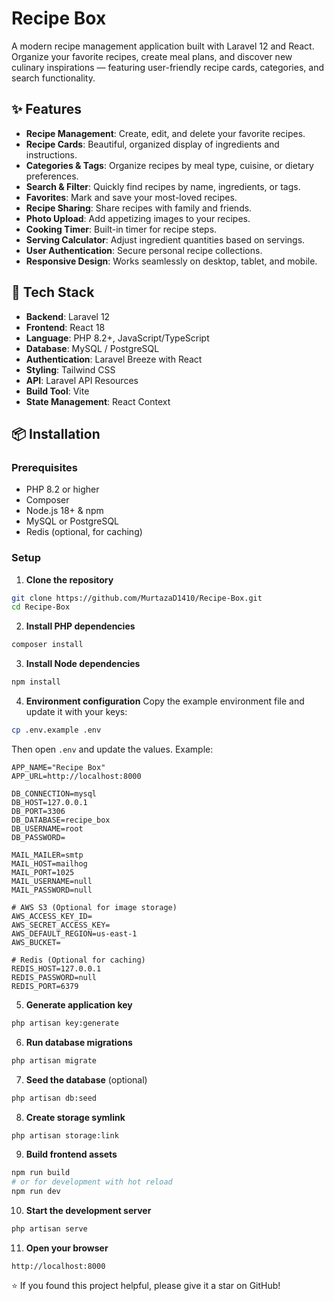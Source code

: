 # Recipe Box
A modern recipe management application built with Laravel 12 and React. Organize your favorite recipes, create meal plans, and discover new culinary inspirations — featuring user-friendly recipe cards, categories, and search functionality.

## ✨ Features
* **Recipe Management**: Create, edit, and delete your favorite recipes.
* **Recipe Cards**: Beautiful, organized display of ingredients and instructions.
* **Categories & Tags**: Organize recipes by meal type, cuisine, or dietary preferences.
* **Search & Filter**: Quickly find recipes by name, ingredients, or tags.
* **Favorites**: Mark and save your most-loved recipes.
* **Recipe Sharing**: Share recipes with family and friends.
* **Photo Upload**: Add appetizing images to your recipes.
* **Cooking Timer**: Built-in timer for recipe steps.
* **Serving Calculator**: Adjust ingredient quantities based on servings.
* **User Authentication**: Secure personal recipe collections.
* **Responsive Design**: Works seamlessly on desktop, tablet, and mobile.

## 🚀 Tech Stack
* **Backend**: Laravel 12
* **Frontend**: React 18
* **Language**: PHP 8.2+, JavaScript/TypeScript
* **Database**: MySQL / PostgreSQL
* **Authentication**: Laravel Breeze with React
* **Styling**: Tailwind CSS
* **API**: Laravel API Resources
* **Build Tool**: Vite
* **State Management**: React Context

## 📦 Installation
### Prerequisites
* PHP 8.2 or higher
* Composer
* Node.js 18+ & npm
* MySQL or PostgreSQL
* Redis (optional, for caching)

### Setup
1. **Clone the repository**
```bash
git clone https://github.com/MurtazaD1410/Recipe-Box.git
cd Recipe-Box
```

2. **Install PHP dependencies**
```bash
composer install
```

3. **Install Node dependencies**
```bash
npm install
```

4. **Environment configuration**
Copy the example environment file and update it with your keys:
```bash
cp .env.example .env
```
Then open `.env` and update the values. Example:
```env
APP_NAME="Recipe Box"
APP_URL=http://localhost:8000

DB_CONNECTION=mysql
DB_HOST=127.0.0.1
DB_PORT=3306
DB_DATABASE=recipe_box
DB_USERNAME=root
DB_PASSWORD=

MAIL_MAILER=smtp
MAIL_HOST=mailhog
MAIL_PORT=1025
MAIL_USERNAME=null
MAIL_PASSWORD=null

# AWS S3 (Optional for image storage)
AWS_ACCESS_KEY_ID=
AWS_SECRET_ACCESS_KEY=
AWS_DEFAULT_REGION=us-east-1
AWS_BUCKET=

# Redis (Optional for caching)
REDIS_HOST=127.0.0.1
REDIS_PASSWORD=null
REDIS_PORT=6379
```

5. **Generate application key**
```bash
php artisan key:generate
```

6. **Run database migrations**
```bash
php artisan migrate
```

7. **Seed the database** (optional)
```bash
php artisan db:seed
```

8. **Create storage symlink**
```bash
php artisan storage:link
```

9. **Build frontend assets**
```bash
npm run build
# or for development with hot reload
npm run dev
```

10. **Start the development server**
```bash
php artisan serve
```

11. **Open your browser**
```text
http://localhost:8000
```

⭐ If you found this project helpful, please give it a star on GitHub!
